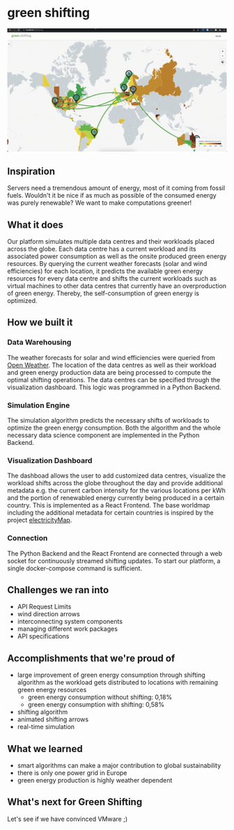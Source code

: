 # green shifting

![Screencast](assets/img/screencast.gif)

## Inspiration
Servers need a tremendous amount of energy, most of it coming from fossil fuels. Wouldn't it be nice if as much as possible of the consumed energy was purely renewable? We want to make computations greener!
 
## What it does
Our platform simulates multiple data centres and their workloads placed across the globe. Each data centre has a current workload and its associated power consumption as well as the onsite produced green energy resources. By querying the current weather forecasts (solar and wind efficiencies) for each location, it predicts the available green energy resources for every data centre and shifts the current workloads such as virtual machines to other data centres that currently have an overproduction of green energy. Thereby, the self-consumption of green energy is optimized.

## How we built it

### Data Warehousing
The weather forecasts for solar and wind efficiencies were queried from [Open Weather](https://openweathermap.org/).  The location of the data centres as well as their workload and green energy production data are being processed to compute the optimal shifting operations. The data centres can be specified through the visualization dashboard. This logic was programmed in a Python Backend.

### Simulation Engine
The simulation algorithm predicts the necessary shifts of workloads to optimize the green energy consumption. Both the algorithm and the whole necessary data science component are implemented in the Python Backend.

### Visualization Dashboard
The dashboad allows the user to add customized data centres, visualize the workload shifts across the globe throughout the day and provide additional metadata e.g. the current carbon intensity for the various locations per kWh and the portion of renewabled energy currently being produced in a certain country. This is implemented as a React Frontend. The base worldmap including the additional metadata for certain countries is inspired by the project [electricityMap](https://github.com/electricitymap/electricitymap-contrib).

### Connection
The Python Backend and the React Frontend are connected through a web socket for continuously streamed shifting updates. To start our platform, a single docker-compose command is sufficient.

## Challenges we ran into
* API Request Limits
* wind direction arrows
* interconnecting system components
* managing different work packages
* API specifications

## Accomplishments that we're proud of
* large improvement of green energy consumption through shifting algorithm as the workload gets distributed to locations with remaining green energy resources
  * green energy consumption without shifting: 0,18%
  * green energy consumption with shifting: 0,58%
* shifting algorithm
* animated shifting arrows
* real-time simulation

## What we learned
* smart algorithms can make a major contribution to global sustainability 
* there is only one power grid in Europe
* green energy production is highly weather dependent

## What's next for Green Shifting
Let's see if we have convinced VMware ;)
